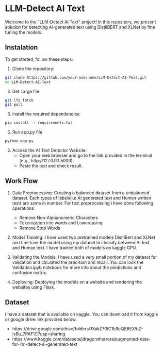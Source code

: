# LLM-Detect AI Text
Welcome to the "LLM-Detect AI Text" project! In this repository, we present solution for detecting AI-generated text using DistilBERT and XLNet by fine tuning the models. 

## Instalation
To get started, follow these steps:
1. Clone the repository:
  ```sh
  git clone https://github.com/your-username/LLM-Detect-AI-Text.git
  cd LLM-Detect-AI-Text
  ```
2. Get Large file
  ```sh
  git lfs fetch
  git pull
  ```
3. Install the required dependencies:
  ```sh
  pip install -r requirements.txt
  ```
5. Run app.py file
  ```sh
  python app.py
  ```
5. Access the AI Text Detector Website:
   <ul>
     <li>Open your web browser and go to the link provided in the terminal (e.g., http://127.0.0.1:5000).</li>
     <li>Paste the text and check result.</li>
   </ul>

## Work Flow

  1. Data Preprocessing: Creating a balanced dataset from a unbalanced dataset. Each types of labels(i.e AI generated text and Human written text) are same in number. For text preprocessing i have done following 
    operations:
    <ul>
       <li>Remove Non-Alphanumeric Characters</li>
       <li>Tokenization into words and Lowercasing</li>
       <li>Remove Stop Words</li>
     </ul>
  2. Model Training: I have used two pretrained models DistilBert and XLNet and fine tune the model using my dataset to classify between AI text and Human text. I have trained both of models on kaggle GPU.

  3. Validating the Models: I have used a very small portion of my dataset for validation and calulated the precision and recall. You can look the Validation.ipyb notebook for more info about the predictions and 
     confusion matrix.

  4. Deploying: Deploying the models on a website and rendering the websites using Flask. 

## Dataset 
I have a dataset that is available on kaggle. You  can download it from kaggle or google drive link provided below.
<ul>
  <li>https://drive.google.com/drive/folders/1XakZ70IC1bReQEBEX5tZ-IsBu_7PAF1C?usp=sharing</li>
  <li>https://www.kaggle.com/datasets/jdragonxherrera/augmented-data-for-llm-detect-ai-generated-text</li>
</ul>
